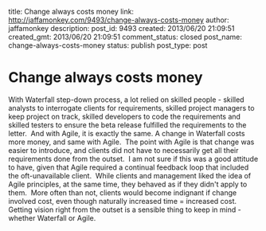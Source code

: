 title: Change always costs money
link: http://jaffamonkey.com/9493/change-always-costs-money
author: jaffamonkey
description: 
post_id: 9493
created: 2013/06/20 21:09:51
created_gmt: 2013/06/20 21:09:51
comment_status: closed
post_name: change-always-costs-money
status: publish
post_type: post

# Change always costs money

With Waterfall step-down process, a lot relied on skilled people - skilled analysts to interrogate clients for requirements, skilled project managers to keep project on track, skilled developers to code the requirements and skilled testers to ensure the beta release fulfilled the requirements to the letter.  And with Agile, it is exactly the same. A change in Waterfall costs more money, and same with Agile.  The point with Agile is that change was easier to introduce, and clients did not have to necessarily get all their requirements done from the outset.  I am not sure if this was a good attitude to have, given that Agile required a continual feedback loop that included the oft-unavailable client.  While clients and management liked the idea of Agile principles, at the same time, they behaved as if they didn't apply to them.  More often than not, clients would become indignant if change involved cost, even though naturally increased time = increased cost.  Getting vision right from the outset is a sensible thing to keep in mind - whether Waterfall or Agile.